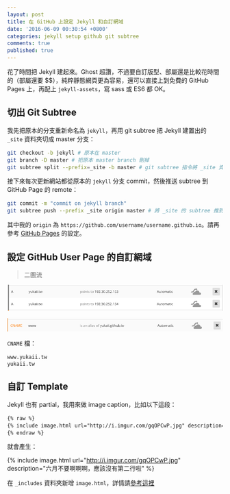 ```yaml
---
layout: post
title: 在 GitHub 上設定 Jekyll 和自訂網域
date: '2016-06-09 00:30:54 +0800'
categories: jekyll setup github git subtree
comments: true
published: true
---
```


花了時間把 Jekyll 建起來。Ghost 超讚，不過要自訂版型、部屬還是比較花時間的（部屬還要 $$），純粹靜態網頁更為容易，還可以直接上到免費的 GitHub Pages 上，再配上 `jekyll-assets`，寫 sass 或 ES6 都 OK。

## 切出 Git Subtree

我先把原本的分支重新命名為 `jekyll`，再用 git subtree 把 Jekyll 建置出的 `_site` 資料夾切成 master 分支：

```bash
git checkout -b jekyll # 原本在 master
git branch -D master # 把原本 master branch 刪掉
git subtree split --prefix=_site -b master # git subtree 指令將 _site 資料夾切成 master branch
```

接下來每次更新網站都從原本的 `jekyll` 分支 commit，然後推送 subtree 到 GitHub Page 的 remote：

```bash
git commit -m "commit on jekyll branch"
git subtree push --prefix _site origin master # 將 _site 的 subtree 推到 origin 的 master branch
```

其中我的 `origin` 為 `https://github.com/username/username.github.io`。請再參考 [GitHub Pages](https://pages.github.com/) 的設定。

## 設定 GitHub User Page 的自訂網域

> 二圖流

![](/assets/img/blog/cloudflare1.png)

![](/assets/img/blog/cloudflare2.png)

`CNAME` 檔：

```
www.yukaii.tw
yukaii.tw
```

## 自訂 Template

Jekyll 也有 partial，我用來做 image caption，比如以下這段：

```txt
{% raw %}
{% include image.html url="http://i.imgur.com/gqOPCwP.jpg" description="六月不要啊啊啊，應該沒有第二行啦" %}
{% endraw %}
```

就會產生：

{% include image.html url="http://i.imgur.com/gqOPCwP.jpg" description="六月不要啊啊啊，應該沒有第二行啦" %}

在 `_includes` 資料夾新增 `image.html`，詳情請[參考這裡](http://stackoverflow.com/questions/19331362/using-an-image-caption-in-markdown-jekyll)
